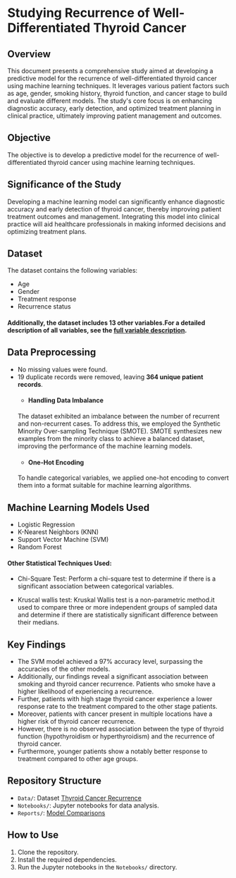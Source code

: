 # Studying Recurrence of Well-Differentiated Thyroid Cancer

## Overview
This document presents a comprehensive study aimed at developing a predictive model for the recurrence of well-differentiated thyroid cancer using machine learning techniques. It leverages various patient factors such as age, gender, smoking history, thyroid function, and cancer stage to build and evaluate different models. The study's core focus is on enhancing diagnostic accuracy, early detection, and optimized treatment planning in clinical practice, ultimately improving patient management and outcomes.

## Objective
The objective is to develop a predictive model for the recurrence of well-differentiated thyroid 
cancer using machine learning techniques.

## Significance of the Study
Developing a machine learning model can significantly enhance diagnostic accuracy and early 
detection of thyroid cancer, thereby improving patient treatment outcomes and management. 
Integrating this model into clinical practice will aid healthcare professionals in making informed 
decisions and optimizing treatment plans.

## Dataset
The dataset contains the following variables:
- Age
- Gender
- Treatment response
- Recurrence status 
#### Additionally, the dataset includes 13 other variables.For a detailed description of all variables, see the [full variable description](https://github.com/DanukaDilshann/Predictive-Model-For-Thyroid-Cancer-Recurrence/blob/main/Data/Data%20Description.md).

## Data Preprocessing
- No missing values were found.
- 19 duplicate records were removed, leaving **364 unique patient records**.
  - #### Handling Data Imbalance
  The dataset exhibited an imbalance between the number of recurrent and non-recurrent cases. 
  To address this, we employed the Synthetic Minority Over-sampling Technique (SMOTE). SMOTE synthesizes new examples from the minority class to 
  achieve a balanced dataset, improving the performance of the machine learning models.
  - #### One-Hot Encoding
   To handle categorical variables, we applied one-hot encoding to convert them into a format suitable for machine learning algorithms.
## Machine Learning Models Used
- Logistic Regression
- K-Nearest Neighbors (KNN)
- Support Vector Machine (SVM)
- Random Forest


#### Other Statistical Techniques Used: 
   - Chi-Square Test: Perform a chi-square test to determine if there is a significant 
    association between categorical variables.
    
   - Kruscal wallis test: Kruskal Wallis test is a non-parametric method.it used to compare three or more independent 
      groups of sampled data and determine if there are statistically significant difference between 
       their medians. 

## Key Findings
- The SVM model achieved a 97% accuracy level, surpassing the accuracies of the other 
models.
- Additionally, our findings reveal a significant association between smoking and thyroid 
cancer recurrence. Patients who smoke have a higher likelihood of experiencing a 
recurrence.
- Further, patients with high stage thyroid cancer experience a lower response rate to the 
treatment compared to the other stage patients. 
- Moreover, patients with cancer present in multiple locations have a higher risk of thyroid 
cancer recurrence.
- However, there is no observed association between the type of thyroid function 
(hypothyroidism or hyperthyroidism) and the recurrence of thyroid cancer.
- Furthermore, younger patients show a notably better response to treatment compared to 
other age groups.


## Repository Structure
- `Data/`: Dataset [Thyroid Cancer Recurrence](https://www.kaggle.com/datasets/jainaru/thyroid-disease-data)
- `Notebooks/`: Jupyter notebooks for data analysis.
- `Reports/`: [Model Comparisons](https://github.com/DanukaDilshann/Predictive-Model-For-Thyroid-Cancer-Recurrence/blob/main/Reports/Model_Performance.md)

## How to Use
1. Clone the repository.
2. Install the required dependencies.
3. Run the Jupyter notebooks in the `Notebooks/` directory.
